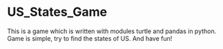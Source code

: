 # US_States_Game
This is a game which is written with modules turtle and pandas in python. Game is simple, try to find the states of US. And have fun!

